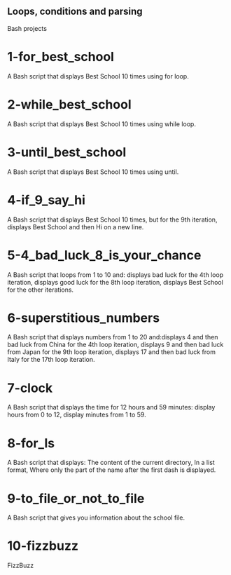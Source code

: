 ## Loops, conditions and parsing
Bash projects
# 1-for_best_school
A Bash script that displays Best School 10 times using for loop.
# 2-while_best_school
A Bash script that displays Best School 10 times using while loop.
# 3-until_best_school
A Bash script that displays Best School 10 times using until.
# 4-if_9_say_hi
A Bash script that displays Best School 10 times, but for the 9th iteration, displays Best School and then Hi on a new line.
# 5-4_bad_luck_8_is_your_chance
A Bash script that loops from 1 to 10 and: displays bad luck for the 4th loop iteration, displays good luck for the 8th loop iteration, displays Best School for the other iterations.
# 6-superstitious_numbers
A Bash script that displays numbers from 1 to 20 and:displays 4 and then bad luck from China for the 4th loop iteration, displays 9 and then bad luck from Japan for the 9th loop iteration, displays 17 and then bad luck from Italy for the 17th loop iteration.
# 7-clock
A Bash script that displays the time for 12 hours and 59 minutes: display hours from 0 to 12, display minutes from 1 to 59.
# 8-for_ls
A Bash script that displays: The content of the current directory, In a list format, Where only the part of the name after the first dash is displayed.
# 9-to_file_or_not_to_file
A Bash script that gives you information about the school file.
# 10-fizzbuzz
FizzBuzz
